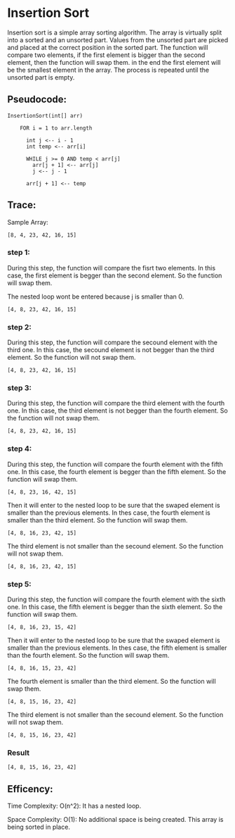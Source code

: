 # Insertion Sort

Insertion sort is a simple array sorting algorithm. The array is virtually split into a sorted and an unsorted part. Values from the unsorted part are picked and placed at the correct position in the sorted part. The function will compare two elements, if the first element is bigger than the second element, then the function will swap them. in the end the first element will be the smallest element in the array. The process is repeated until the unsorted part is empty.

## Pseudocode:

```
InsertionSort(int[] arr)

    FOR i = 1 to arr.length

      int j <-- i - 1
      int temp <-- arr[i]

      WHILE j >= 0 AND temp < arr[j]
        arr[j + 1] <-- arr[j]
        j <-- j - 1

      arr[j + 1] <-- temp
```

## Trace:

Sample Array:  

    [8, 4, 23, 42, 16, 15]

### step 1:

During this step, the function will compare the fisrt two elements. In this case, the first element is begger than the second element. So the function will swap them.

The nested loop wont be entered because j is smaller than 0.

    [4, 8, 23, 42, 16, 15]

### step 2:

During this step, the function will compare the secound element with the third one. In this case, the secound element is not begger than the third element. So the function will not swap them.

    [4, 8, 23, 42, 16, 15]

### step 3:

During this step, the function will compare the third element with the fourth one. In this case, the third element is not begger than the fourth element. So the function will not swap them.

    [4, 8, 23, 42, 16, 15]

### step 4:

During this step, the function will compare the fourth element with the fifth one. In this case, the fourth element is begger than the fifth element. So the function will swap them.

    [4, 8, 23, 16, 42, 15]

Then it will enter to the nested loop to be sure that the swaped element is smaller than the previous elements. In thes case, the fourth element is smaller than the third element. So the function will swap them.

    [4, 8, 16, 23, 42, 15]

The third element is not smaller than the secound element. So the function will not swap them.

    [4, 8, 16, 23, 42, 15]

### step 5:

During this step, the function will compare the fourth element with the sixth one. In this case, the fifth element is begger than the sixth element. So the function will swap them.

    [4, 8, 16, 23, 15, 42]

Then it will enter to the nested loop to be sure that the swaped element is smaller than the previous elements. In thes case, the fifth element is smaller than the fourth element. So the function will swap them.

    [4, 8, 16, 15, 23, 42]

The fourth element is smaller than the third element. So the function will swap them.

    [4, 8, 15, 16, 23, 42]

The third element is not smaller than the secound element. So the function will not swap them.

    [4, 8, 15, 16, 23, 42]

### Result

    [4, 8, 15, 16, 23, 42]

## Efficency:

Time Complexity: O(n^2): It has a nested loop.

Space Complexity: O(1): No additional space is being created. This array is being sorted in place.